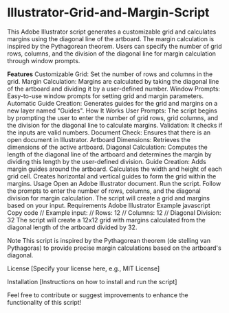 # Illustrator-Grid-and-Margin-Script
This Adobe Illustrator script generates a customizable grid and calculates margins using the diagonal line of the artboard. The margin calculation is inspired by the Pythagorean theorem. Users can specify the number of grid rows, columns, and the division of the diagonal line for margin calculation through window prompts.

**Features**
Customizable Grid: Set the number of rows and columns in the grid.
Margin Calculation: Margins are calculated by taking the diagonal line of the artboard and dividing it by a user-defined number.
Window Prompts: Easy-to-use window prompts for setting grid and margin parameters.
Automatic Guide Creation: Generates guides for the grid and margins on a new layer named "Guides".
How It Works
User Prompts: The script begins by prompting the user to enter the number of grid rows, grid columns, and the division for the diagonal line to calculate margins.
Validation: It checks if the inputs are valid numbers.
Document Check: Ensures that there is an open document in Illustrator.
Artboard Dimensions: Retrieves the dimensions of the active artboard.
Diagonal Calculation: Computes the length of the diagonal line of the artboard and determines the margin by dividing this length by the user-defined division.
Guide Creation:
Adds margin guides around the artboard.
Calculates the width and height of each grid cell.
Creates horizontal and vertical guides to form the grid within the margins.
Usage
Open an Adobe Illustrator document.
Run the script.
Follow the prompts to enter the number of rows, columns, and the diagonal division for margin calculation.
The script will create a grid and margins based on your input.
Requirements
Adobe Illustrator
Example
javascript
Copy code
// Example input: 
// Rows: 12
// Columns: 12
// Diagonal Division: 32
The script will create a 12x12 grid with margins calculated from the diagonal length of the artboard divided by 32.

Note
This script is inspired by the Pythagorean theorem (de stelling van Pythagoras) to provide precise margin calculations based on the artboard's diagonal.

License
[Specify your license here, e.g., MIT License]

Installation
[Instructions on how to install and run the script]

Feel free to contribute or suggest improvements to enhance the functionality of this script!
